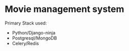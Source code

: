 # Movie management system

Primary Stack used:

- Python/Django-ninja
- Postgresql/MongoDB
- Celery/Redis
